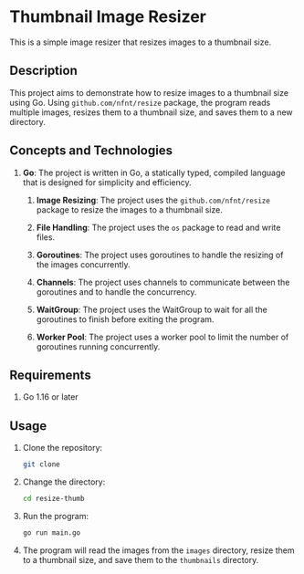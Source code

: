 # Thumbnail Image Resizer

This is a simple image resizer that resizes images to a thumbnail size.

## Description

This project aims to demonstrate how to resize images to a thumbnail size using Go. Using `github.com/nfnt/resize` package, the program reads multiple images, resizes them to a thumbnail size, and saves them to a new directory.

## Concepts and Technologies

1. **Go**: The project is written in Go, a statically typed, compiled language that is designed for simplicity and efficiency.

   1. **Image Resizing**: The project uses the `github.com/nfnt/resize` package to resize the images to a thumbnail size.

   2. **File Handling**: The project uses the `os` package to read and write files.

   3. **Goroutines**: The project uses goroutines to handle the resizing of the images concurrently.

   4. **Channels**: The project uses channels to communicate between the goroutines and to handle the concurrency.

   5. **WaitGroup**: The project uses the WaitGroup to wait for all the goroutines to finish before exiting the program.

   6. **Worker Pool**: The project uses a worker pool to limit the number of goroutines running concurrently.

## Requirements

1. Go 1.16 or later

## Usage

1. Clone the repository:

   ```bash
   git clone
   ```

2. Change the directory:

   ```bash
   cd resize-thumb
   ```

3. Run the program:

   ```bash
   go run main.go
   ```

4. The program will read the images from the `images` directory, resize them to a thumbnail size, and save them to the `thumbnails` directory.
